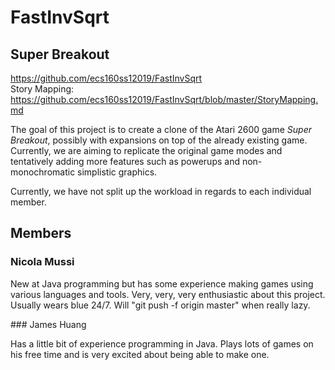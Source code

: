 # FastInvSqrt

## Super Breakout
https://github.com/ecs160ss12019/FastInvSqrt <br>
Story Mapping: https://github.com/ecs160ss12019/FastInvSqrt/blob/master/StoryMapping.md
<p>The goal of this project is to create a clone of the Atari 2600 game <em>Super Breakout</em>, possibly with expansions on top of the already existing game. Currently, we are aiming to replicate the original game modes and tentatively adding more features such as powerups and non-monochromatic simplistic graphics.</p>
<p>Currently, we have not split up the workload in regards to each individual member.</p>

## Members
### Nicola Mussi
<p>New at Java programming but has some experience making games using various languages and tools. Very, very, very enthusiastic about this project. Usually wears blue 24/7. Will "git push -f origin master" when really lazy.</p>
### James Huang
<p> Has a little bit of experience programming in Java. Plays lots of games on his free time and is very excited about being able to make one. </p>

